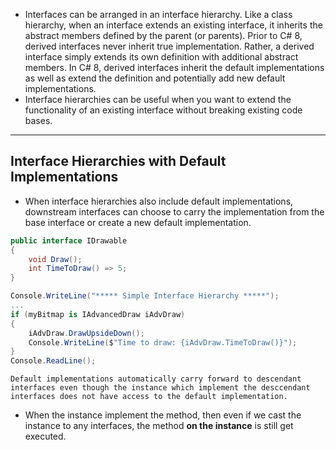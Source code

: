 - Interfaces can be arranged in an interface hierarchy. Like a class hierarchy, when an interface extends an existing interface, it inherits the abstract members defined by the parent (or parents). Prior to C# 8, derived interfaces never inherit true implementation. Rather, a derived interface simply extends its own definition with additional abstract members. In C# 8, derived interfaces inherit the default implementations as well as extend the definition and potentially add new default implementations.
- Interface hierarchies can be useful when you want to extend the functionality of an existing interface without breaking existing code bases.

---

## Interface Hierarchies with Default Implementations
- When interface hierarchies also include default implementations, downstream interfaces can choose to carry the implementation from the base interface or create a new default implementation.

```csharp
public interface IDrawable  
{  
	void Draw();  
	int TimeToDraw() => 5;  
}

Console.WriteLine("***** Simple Interface Hierarchy *****");  
...  
if (myBitmap is IAdvancedDraw iAdvDraw)  
{  
	iAdvDraw.DrawUpsideDown();  
	Console.WriteLine($"Time to draw: {iAdvDraw.TimeToDraw()}");  
}  
Console.ReadLine();
```

```ad-note
Default implementations automatically carry forward to descendant interfaces even though the instance which implement the desccendant interfaces does not have access to the default implementation.
```

- When the instance implement the method, then even if we cast the instance to any interfaces, the method **on the instance** is still get executed.